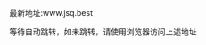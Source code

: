 <head>
<meta http-equiv="refresh" content="1;url=http://www.jsq.best/">
</head>
  <div class="container">
      <section id="main_content">
        <p>最新地址:www.jsq.best</p>
        <p>等待自动跳转，如未跳转，请使用浏览器访问上述地址</p>
      </section>
    </div>
